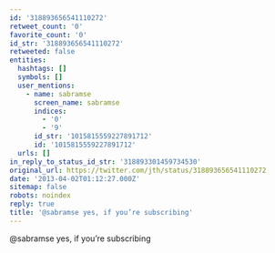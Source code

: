 ```yaml
---
id: '318893656541110272'
retweet_count: '0'
favorite_count: '0'
id_str: '318893656541110272'
retweeted: false
entities:
  hashtags: []
  symbols: []
  user_mentions:
    - name: sabramse
      screen_name: sabramse
      indices:
        - '0'
        - '9'
      id_str: '1015815559227891712'
      id: '1015815559227891712'
  urls: []
in_reply_to_status_id_str: '318893301459734530'
original_url: https://twitter.com/jth/status/318893656541110272
date: '2013-04-02T01:12:27.000Z'
sitemap: false
robots: noindex
reply: true
title: '@sabramse yes, if you’re subscribing'
---
```


@sabramse yes, if you’re subscribing